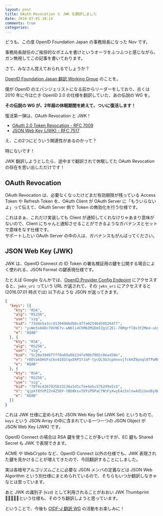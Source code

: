 ```yaml
---
layout: post
title: OAuth Revocation と JWK を翻訳しました
date: 2016-07-01 10:14
comments: true
categories:
---
```


どうも、この度 OpenID Foundation Japan の事務局長になった Nov です。

事務局長就任のご挨拶的なポエムを書けというオーラをふつふつと感じながら、ガン無視してこの記事を書いております。

さて、みなさん覚えておられるでしょうか？  

[OpenID Foundation Japan 翻訳 Working Group](http://openid-foundation-japan.github.io) のことを。

僕が OpenID のエバンジェリストになる前からリーダーをしており、古くは 2010 年に今は亡き OpenID 2.0 の仕様を翻訳していた、あの伝説の WG を。

**その伝説の WG が、2年超の休眠期間を終えて、ついに復活します！**

復活第一弾は、OAuth Revocation と JWK！

* [OAuth 2.0 Token Revocation - RFC 7009](http://openid-foundation-japan.github.io/rfc7009.ja.html)
* [JSON Web Key (JWK) - RFC 7517](http://openid-foundation-japan.github.io/rfc7517.ja.html)

え、この2つにどういう関連性があるのかって？

特にないです！

JWK 翻訳しようとしたら、途中まで翻訳されて休眠してた OAuth Revocation の存在を思い出しただけです！

## OAuth Revocation

OAuth Revocation は、必要なくなったけどまだ有効期限が残っている Access Token や Refresh Token を、OAuth Client が OAuth Server に「もういらないよ」って伝えて、OAuth Server 側で Token の無効化を行う仕様です。

これはまぁ、これだけ実装しても Client が通知してくれなけりゃあまり意味がないので、Client にちゃんと通知させることができるようなガバナンスとセットで意味をなす仕様です。  
サポートしたい OAuth Server の中の人は、ガバナンスもがんばってください。

## JSON Web Key (JWK)

JWK は、OpenID Connect の ID Token の署名検証用の鍵を公開する場合によく使われる、JSON Format の鍵表現仕様です。

たとえば Google なんかでは、[OpenID Provider Config Endpoint](http://accounts.google.com/.well-known/openid-configuration) にアクセスすると、`jwks_uri` っていう URL が返されて、その `jwks_uri` にアクセスすると (2016.07.01 時点では) 以下のような JSON が返ってきます。

```json
{
  "keys": [{
    "kty": "RSA",
    "alg": "RS256",
    "use": "sig",
    "kid": "73d4e5a3ccd130498bdb8c47fa025464505264ff",
    "n": "yvWe5x68Dc7OV9E7v-wN6li4ChMbZM1DmIZg1C2Ei-78Mqrfl8x3tZMee-ukykEUBcYQicgBRTo8TfKjAerbSKQ8K7ZKDgzPBEGRmYI9UYpZkCwOzhJ-UYU0QB3HcbF1c0l8sZxWTbzNQkiAmEesHH7klqZWScNou2KQEZR9Cs8zHH4clFqbVp8_jVb6xXuVMkpcDGodBjPvmDHA7BI7suirtiGdAnBtZ_cAX8m6MlX3WknNQ4tr88L-XZhTu8pQi0l-uQgsnTNR0k1XWVzmhCs2ftn1kF-UC8ipnei2va0WmX4EMZ-_6rbWRunio1hr9siOFVFdwQw9m34RXiE_Ow",
    "e": "AQAB"
  }, {
    "kty": "RSA",
    "alg": "RS256",
    "use": "sig",
    "kid": "5c20e39d07fff8a69a0b134fe90bf965c8ea458e",
    "n": "r0DVakOHSFsC6x4IEGtqxERP1YJaP-tycQL5b3cpmnxvjfckHZ9pnql0TPaMHKEdjHlr68MBWatgikGLg1l8injeez_fBOk7BDGyjKezxQAY3qDiGD79CD4EuSobOhYZOiSmtRZDRSrULLtcEksOkWvoBi3aRwVPFipdOOTZvP8TRE3erp-TEtVcaACt3_rWKaW7LTA3RLsFzArVDL_tzsGMuACvz0Uab73cUSjYSS6ErJKIQ-cHqsBRhQf1aYvXxu0Jw8TxrRFwbFRgaDlt9NWptMkTAuClzs_ChXlk3K4I6m2fTaNnNgdk0I5sJel-OebertIM91SlnbGzpRSsfw",
    "e": "AQAB"
  }, {
    "kty": "RSA",
    "alg": "RS256",
    "use": "sig",
    "kid": "70f6c4267925b33136a1d1cfee4ebc57b249e5cb",
    "n": "qjpXf8YUP22n4Z5DY-YBb8ksxT0YsPDPaCfNtFyXwyE4zInlnw4dSiUud6y0WjPZaVhhVuV_jjgnOgh16lKgaJVYSEaaZDiukI02n5kZ02ZTCkqU27bafL7zBzMBssLliKgnaLFaNH8JBh0mj3suTWp0aB3hMouj1IkkdUB_MCfc6I56tyOwon5JK3vGrYk9vZ--cjTSllN9NYJcWfcUyGoI7RgNz9gvBIznD24NQR1cxmArkusaqmQj6AbARixklSiMpT1qIp0IG-L6wqFi6FHlcbUZnDxCZJVWHfCB9Gfdoox3lgBbdzAebFDomIgxpHwhxsA-iRhYyrjUlSrRiQ",
    "e": "AQAB"
  }]
}
```

これは JWK 仕様に定められた JSON Web Key Set (JWK Set) というもので、`keys` という JSON Array の中に含まれている一つ一つの JSON Object が JSON Web Key (JWK) です。

OpenID Connect の場合は RSA 鍵を使うことが多いですが、EC 鍵も Shared Secret も JWK で表現できます。

ACME や WebCrypto など、OpenID Connect 以外の仕様でも、JWK 表現された鍵を見かけることが増えてきたので、今回翻訳することにしました。

実は各暗号アルゴリズムごとに必要な JSON メンバの定義などは JSON Web Algorithm という別仕様にまとめられているので、そちらもいつか翻訳しなきゃなとは思っています。

あと JWK の識別子 (`kid`) として利用されることがおおい JWK Thumbprint という仕様も、そのうち翻訳しようと思っています。

ということで、今後も [OIDF-J 翻訳 WG](http://openid-foundation-japan.github.io) の活動をお楽しみに！

